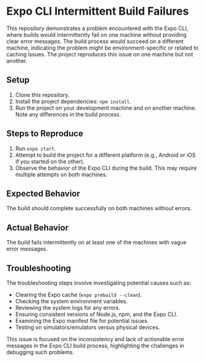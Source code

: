 # Expo CLI Intermittent Build Failures

This repository demonstrates a problem encountered with the Expo CLI, where builds would intermittently fail on one machine without providing clear error messages. The build process would succeed on a different machine, indicating the problem might be environment-specific or related to caching issues. The project reproduces this issue on one machine but not another.

## Setup

1. Clone this repository.
2. Install the project dependencies: `npm install`.
3. Run the project on your development machine and on another machine. Note any differences in the build process. 

## Steps to Reproduce

1. Run `expo start`.
2. Attempt to build the project for a different platform (e.g., Android or iOS if you started on the other). 
3. Observe the behavior of the Expo CLI during the build. This may require multiple attempts on both machines.

## Expected Behavior

The build should complete successfully on both machines without errors.

## Actual Behavior

The build fails intermittently on at least one of the machines with vague error messages.

## Troubleshooting

The troubleshooting steps involve investigating potential causes such as:
* Clearing the Expo cache (`expo prebuild --clean`).
* Checking the system environment variables.
* Reviewing the system logs for any errors.
* Ensuring consistent versions of Node.js, npm, and the Expo CLI.
* Examining the Expo manifest file for potential issues.
* Testing on simulators/emulators versus physical devices. 

This issue is focused on the inconsistency and lack of actionable error messages in the Expo CLI build process, highlighting the challenges in debugging such problems.